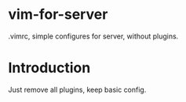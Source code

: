 vim-for-server
==============

.vimrc, simple configures for server, without plugins.

# Introduction

Just remove all plugins, keep basic config.


